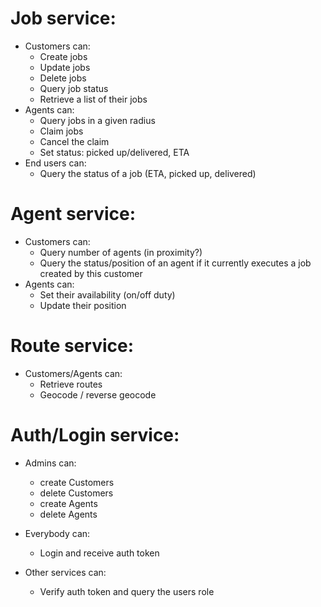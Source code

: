 Job service:
============
  - Customers can:
    - Create jobs
    - Update jobs
    - Delete jobs
    - Query job status
    - Retrieve a list of their jobs
  - Agents can:
    - Query jobs in a given radius
    - Claim jobs
    - Cancel the claim
    - Set status: picked up/delivered, ETA
  - End users can:
    - Query the status of a job (ETA, picked up, delivered)
  
Agent service:
=============
  - Customers can:
    - Query number of agents (in proximity?)
    - Query the status/position of an agent if it currently executes a job created by this customer
  - Agents can:
    - Set their availability (on/off duty)
    - Update their position

Route service:
==============
  - Customers/Agents can:
    - Retrieve routes
    - Geocode / reverse geocode

Auth/Login service:
=============
  - Admins can:
    - create Customers
    - delete Customers
    - create Agents
    - delete Agents

  - Everybody can:
    - Login and receive auth token

  - Other services can:
    - Verify auth token and query the users role
    
  